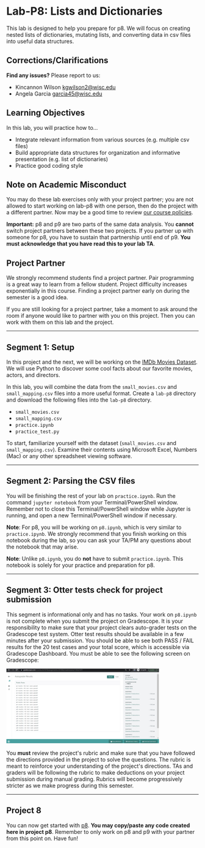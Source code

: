 # Lab-P8: Lists and Dictionaries

This lab is designed to help you prepare for p8. We will focus on creating nested lists of dictionaries, mutating lists, and converting data in csv files into useful data structures.

## Corrections/Clarifications

**Find any issues?** Please report to us:

- Kincannon Wilson <kgwilson2@wisc.edu>
- Angela Garcia <garcia45@wisc.edu>


## Learning Objectives

In this lab, you will practice how to...
* Integrate relevant information from various sources (e.g. multiple csv files)
* Build appropriate data structures for organization and informative presentation (e.g. list of dictionaries)
* Practice good coding style


## Note on Academic Misconduct

You may do these lab exercises only with your project partner; you are not allowed to start 
working on lab-p8 with one person, then do the project with a different partner. Now may be a 
good time to review [our course policies](https://cs220.cs.wisc.edu/f22/syllabus.html).

**Important:** p8 and p9 are two parts of the same data analysis.
You **cannot** switch project partners between these two projects.
If you partner up with someone for p8, you have to sustain that partnership until end of p9.
**You must acknowledge that you have read this to your lab TA**.


## Project Partner

We strongly recommend students find a project partner. Pair programming is a great way to learn
from a fellow student. Project difficulty increases exponentially in this course. Finding a project 
partner early on during the semester is a good idea.

If you are still looking for a project partner, take a moment to ask around the room if anyone 
would like to partner with you on this project. Then you can work with them on this lab and the 
project.


------------------------------
## Segment 1: Setup

In this project and the next, we will be working on the [IMDb Movies Dataset](https://www.imdb.com/interfaces/). We will use Python to discover some cool facts about our favorite movies, actors, and directors.

In this lab, you will combine the data from the `small_movies.csv` and `small_mapping.csv` files into a more useful format. Create a `lab-p8` directory and download the following files into the `lab-p8` directory.

* `small_movies.csv`
* `small_mapping.csv`
* `practice.ipynb`
* `practice_test.py`

To start, familiarize yourself with the dataset (`small_movies.csv` and `small_mapping.csv`). Examine their contents using Microsoft Excel, Numbers (Mac) or any other spreadsheet viewing software.

------------------------------

## Segment 2: Parsing the CSV files

You will be finishing the rest of your lab on `practice.ipynb`. Run the command `jupyter notebook` from your Terminal/PowerShell window. 
Remember not to close this 
Terminal/PowerShell window while Jupyter is running, and open a new Terminal/PowerShell 
window if necessary.

**Note**: For p8, you will be working on `p8.ipynb`, which is very similar to `practice.ipynb`. We 
strongly recommend that you finish working on this notebook during the lab, so you can ask 
your TA/PM any questions about the notebook that may arise.

**Note**: Unlike `p8.ipynb`, you do **not** have to submit `practice.ipynb`. This notebook is solely 
for your practice and preparation for p8.

------------------------------

## Segment 3: Otter tests check for project submission

This segment is informational only and has no tasks. Your work on `p8.ipynb` is not complete when you submit the project on Gradescope. It is your responsibility to make sure that your project clears auto-grader tests on the Gradescope test system. Otter test results should be available in a few minutes after your submission. You should be able to see both PASS / FAIL results for the 20 test cases and your total score, which is accessible via Gradescope Dashboard. You must be able to see the following screen on Gradescope:
    
<img src="images/gradescope.png" width="400">
 
You **must** review the project's rubric and make sure that you have followed the directions provided in the project to solve the questions. The rubric is meant to reinforce your understanding of the project's directions. TAs and graders will be following the rubric to make deductions on your project submission during manual grading. Rubrics will become progressively stricter as we make progress during this semester.

------------------------------

## Project 8

You can now get started with [p8](https://git.doit.wisc.edu/cdis/cs/courses/cs220/cs220-f22-projects/-/tree/main/p8). **You may copy/paste any code created here in project p8**. Remember to only work on p8 and p9 with your partner from this point on. Have fun!
